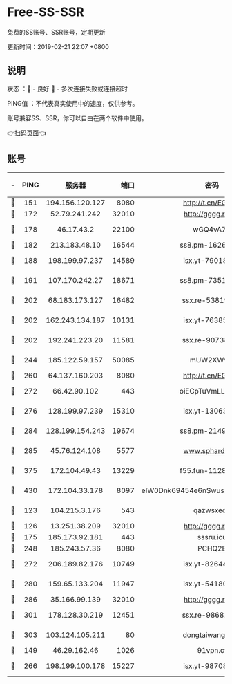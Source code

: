 # Free-SS-SSR

免费的SS账号、SSR账号，定期更新

更新时间：2019-02-21 22:07 +0800

## 说明

状态     ：🙂 - 良好 🙁 - 多次连接失败或连接超时

PING值   ：不代表真实使用中的速度，仅供参考。

账号兼容SS、SSR，你可以自由在两个软件中使用。

👉[扫码页面](https://liesauer.github.io/free-ss-ssr.github.io/)👈

## 账号

|-|PING|服务器|端口|密码|加密方式|区域|
|:----:|:----:|:-----:|-----:|:----:|:----:|:----:|
|🙂|151|194.156.120.127|8080|http://t.cn/EGJIyrl|rc4-md5|RU|
|🙂|172|52.79.241.242|32010|http://gggg.rocks|chacha20|KR|
|🙂|178|46.17.43.2|22100|wGQ4vA7D|aes-256-gcm|RU|
|🙂|182|213.183.48.10|16544|ss8.pm-16263031|rc4-md5|RU|
|🙂|188|198.199.97.237|14589|isx.yt-79018658|aes-256-cfb|US|
|🙂|191|107.170.242.27|18671|ss8.pm-73518154|aes-256-cfb|US|
|🙂|202|68.183.173.127|16482|ssx.re-53819534|aes-256-cfb|US|
|🙂|202|162.243.134.187|10131|isx.yt-76385286|aes-256-cfb|US|
|🙂|202|192.241.223.20|11581|ssx.re-90738026|aes-256-cfb|US|
|🙂|244|185.122.59.157|50085|mUW2XWw8|aes-256-cfb|GB|
|🙂|260|64.137.160.203|8080|http://t.cn/EGJIyrl|rc4-md5|CA|
|🙂|272|66.42.90.102|443|oiECpTuVmLLxk4Ts|aes-256-cfb|US|
|🙂|276|128.199.97.239|15310|isx.yt-13063955|aes-256-cfb|SG|
|🙂|284|128.199.154.243|19674|ss8.pm-21493386|aes-256-cfb|SG|
|🙂|285|45.76.124.108|5577|www.sphard.com|aes-256-cfb|AU|
|🙂|375|172.104.49.43|13229|f55.fun-11286035|aes-256-cfb|SG|
|🙂|430|172.104.33.178|8097|eIW0Dnk69454e6nSwuspv9DmS201tQ0D|aes-256-cfb|SG|
|🙂|123|104.215.3.176|543|qazwsxedc|aes-256-gcm|JP|
|🙂|126|13.251.38.209|32010|http://gggg.rocks|chacha20|SG|
|🙂|175|185.173.92.181|443|sssru.icu|rc4-md5|RU|
|🙂|248|185.243.57.36|8080|PCHQ2E|rc4-md5|US|
|🙂|272|206.189.82.176|10749|isx.yt-82644423|aes-256-cfb|SG|
|🙂|280|159.65.133.204|11947|isx.yt-54180036|aes-256-cfb|SG|
|🙂|286|35.166.99.139|32010|http://gggg.rocks|chacha20|US|
|🙂|301|178.128.30.219|12451|ssx.re-98681435|aes-256-cfb|SG|
|🙂|303|103.124.105.211|80|dongtaiwang.com|aes-256-cfb|US|
|🙁|149|46.29.162.46|1026|91vpn.cf|rc4-md5|RU|
|🙁|266|198.199.100.178|15227|isx.yt-98708558|aes-256-cfb|US|
